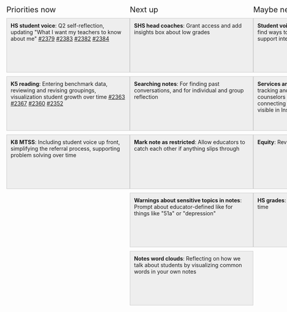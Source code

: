 <style>
.Board {
  display: flex;
}
@media (max-width: 600px) {
  .Board {
    flex-direction: column;
  }
}
@media (min-width: 600px) {
  .Board {
    flex-direction: row;
  }
}


.Board-category {
  flex: 1;
}

.Board-title {
  font-size: 20px;
  margin-bottom: 10px;
}
@media (max-width: 600px) {
  .Board-title {
    margin-top: 20px;
  }
}


.Card {
  display: inline-block;
  background: #eee;
  border: 1px solid #ccc;
  padding: 10px;
  margin-bottom: 10px;
}
@media (max-width: 600px) {
  .Card {
    width: 100%;
    min-height: 120px;
  }
}
@media (min-width: 600px) {
  .Card {
    width: 300px;
    height: 120px;
    overflow-y: scroll;
  }
}
</style>
<div class="Board">
  <div class="Board-category">
    <div class="Board-title">Priorities now</div>
    <div class="Card"><b>HS student voice</b>: Q2 self-reflection, updating "What I want my teachers to know about me" <a href="https://github.com/studentinsights/studentinsights/pull/2379">#2379</a> <a href="https://github.com/studentinsights/studentinsights/pull/2383">#2383</a> <a href="https://github.com/studentinsights/studentinsights/pull/2382">#2382</a> <a href="https://github.com/studentinsights/studentinsights/pull/2384">#2384</a></div>
    <div class="Card"><b>K5 reading</b>: Entering benchmark data, reviewing and revising groupings, visualization student growth over time  <a href="https://github.com/studentinsights/studentinsights/pull/2363">#2363</a> <a href="https://github.com/studentinsights/studentinsights/pull/2367">#2367</a> <a href="https://github.com/studentinsights/studentinsights/pull/2360">#2360</a> <a href="https://github.com/studentinsights/studentinsights/pull/2352">#2352</a></div>
    <div class="Card"><b>K8 MTSS</b>: Including student voice up front, simplifying the referral process, supporting problem solving over time</div>
  </div>

  <div class="Board-category">
    <div class="Board-title">Next up</div>
    <div class="Card"><b>SHS head coaches</b>: Grant access and add insights box about low grades</div>
    <div class="Card"><b>Searching notes</b>: For finding past conversations, and for individual and group reflection</div>
    <div class="Card"><b>Mark note as restricted</b>: Allow educators to catch each other if anything slips through</div>
    <div class="Card"><b>Warnings about sensitive topics in notes</b>: Prompt about educator-defined like for things like "51a" or "depression"</div>
    <div class="Card"><b>Notes word clouds</b>: Reflecting on how we talk about students by visualizing common words in your own notes</div>
  </div>

  <div class="Board-category">
    <div class="Board-title">Maybe next quarter</div>
    <div class="Card"><b>Student voice as support</b>: Collaborating to find ways to support more student voice as a support intervention (eg, redirect in HS).</div>
    <div class="Card"><b>Services and supports</b>: Possibly looking into tracking and showing the services that counselors and K8 SST/MTSS teams are connecting students with, and making that visible in Insights.</div>
    <div class="Card"><b>Equity</b>: Reviewing class list assignments.</div>
    <div class="Card"><b>HS grades</b>: Showing grades and levels over time</div>
  </div>
</div>